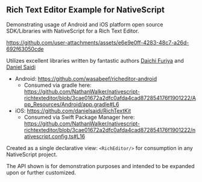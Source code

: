 ## Rich Text Editor Example for NativeScript

Demonstrating usage of Android and iOS platform open source SDK/Libraries with NativeScript for a Rich Text Editor.

https://github.com/user-attachments/assets/e6e9e0ff-4283-48c7-a26d-692f63050cde

Utilizes excellent libraries written by fantastic authors [Daichi Furiya](https://github.com/wasabeef) and [Daniel Saidi](https://github.com/danielsaidi)
- Android: https://github.com/wasabeef/richeditor-android
  - Consumed via gradle here: https://github.com/NathanWalker/nativescript-richtexteditor/blob/3cae01672a2dfc0afda4cad872854176f1901222/App_Resources/Android/app.gradle#L6
- iOS: https://github.com/danielsaidi/RichTextKit
  - Consumed via Swift Package Manager here: https://github.com/NathanWalker/nativescript-richtexteditor/blob/3cae01672a2dfc0afda4cad872854176f1901222/nativescript.config.ts#L16

Created as a single declarative view: `<RichEditor/>` for consumption in any NativeScript project.

The API shown is for demonstration purposes and intended to be expanded upon or further customized.
